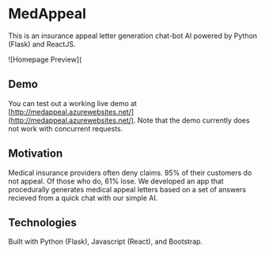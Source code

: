 # MedAppeal 
This is an insurance appeal letter generation chat-bot AI powered by Python (Flask) and ReactJS.

![Homepage Preview](


## Demo
You can test out a working live demo at [http://medappeal.azurewebsites.net/](http://medappeal.azurewebsites.net/). Note that the demo currently does not work with concurrent requests.

## Motivation
Medical insurance providers often deny claims. 95% of their customers do not appeal. Of those who do, 61% lose. We developed an app that procedurally generates medical appeal letters based on a set of answers recieved from a quick chat with our simple AI.

## Technologies

Built with Python (Flask), Javascript (React), and Bootstrap.

